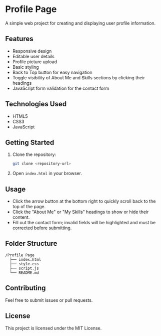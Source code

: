 # Profile Page

A simple web project for creating and displaying user profile information.

## Features

- Responsive design
- Editable user details
- Profile picture upload
- Basic styling
- Back to Top button for easy navigation
- Toggle visibility of About Me and Skills sections by clicking their headings
- JavaScript form validation for the contact form

## Technologies Used

- HTML5
- CSS3
- JavaScript

## Getting Started

1. Clone the repository:
    ```bash
    git clone <repository-url>
    ```
2. Open `index.html` in your browser.

## Usage

- Click the arrow button at the bottom right to quickly scroll back to the top of the page.
- Click the "About Me" or "My Skills" headings to show or hide their content.
- Fill out the contact form; invalid fields will be highlighted and must be corrected before submitting.

## Folder Structure

```
/Profile Page
  ├── index.html
  ├── style.css
  ├── script.js
  └── README.md
```

## Contributing

Feel free to submit issues or pull requests.

## License

This project is licensed under the MIT License.
